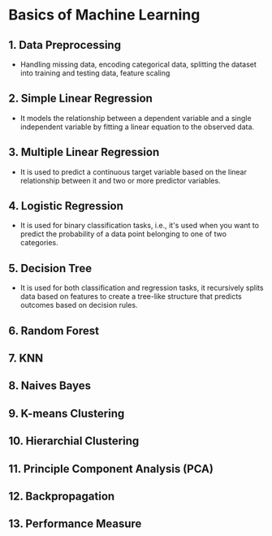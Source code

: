 # Basics of Machine Learning

## 1. Data Preprocessing
* Handling missing data, encoding categorical data, splitting the dataset into training and testing data, feature scaling

## 2. Simple Linear Regression
* It models the relationship between a dependent variable and a single independent variable by fitting a linear equation to the observed data.

## 3. Multiple Linear Regression
* It is used to predict a continuous target variable based on the linear relationship between it and two or more predictor variables.

## 4. Logistic Regression
* It is used for binary classification tasks, i.e., it's used when you want to predict the probability of a data point belonging to one of two categories.

## 5. Decision Tree
* It is used for both classification and regression tasks, it recursively splits data based on features to create a tree-like structure that predicts outcomes based on decision rules.

## 6. Random Forest
## 7. KNN
## 8. Naives Bayes
## 9. K-means Clustering
## 10. Hierarchial Clustering
## 11. Principle Component Analysis (PCA)
## 12. Backpropagation
## 13. Performance Measure
